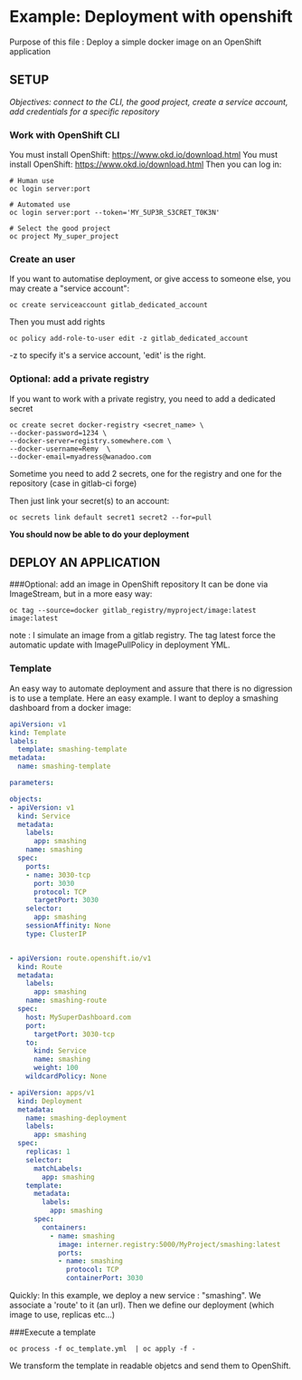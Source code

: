 # Example: Deployment with openshift
Purpose of this file : Deploy a simple docker image on an OpenShift application

##  SETUP
*Objectives: connect to the CLI, the good project, create a service account, add credentials
 for a specific repository*
### Work with OpenShift CLI
You must install OpenShift: https://www.okd.io/download.html
You must install OpenShift: https://www.okd.io/download.html
Then you can log in:
```
# Human use
oc login server:port

# Automated use
oc login server:port --token='MY_5UP3R_S3CRET_T0K3N'

# Select the good project
oc project My_super_project
```

### Create an user
If you want to automatise deployment, or give access to someone else, you may create a "service account":
```
oc create serviceaccount gitlab_dedicated_account
```
Then you must add rights
```
oc policy add-role-to-user edit -z gitlab_dedicated_account
```
-z to specify it's a service account, 'edit' is the right.

### Optional: add a private registry
If you want to work with a private registry, you need to add a dedicated secret
```
oc create secret docker-registry <secret_name> \
--docker-password=1234 \
--docker-server=registry.somewhere.com \
--docker-username=Remy  \
--docker-email=myadress@wanadoo.com
```
Sometime you need to add 2 secrets, one for the registry and one for the repository (case in gitlab-ci forge)

Then just link your secret(s) to an account:
```
oc secrets link default secret1 secret2 --for=pull
```

**You should now be able to do your deployment**

## DEPLOY AN APPLICATION
###Optional: add an image in OpenShift repository
It can be done via ImageStream, but in a more easy way:
```
oc tag --source=docker gitlab_registry/myproject/image:latest image:latest
```
note : I simulate an image from a gitlab registry. The tag latest force the automatic update with ImagePullPolicy in 
deployment YML.

### Template
An easy way to automate deployment and assure that there is no digression is to use a template.
Here an easy example. I want to deploy a smashing dashboard from a docker image:
```yaml
apiVersion: v1
kind: Template
labels:
  template: smashing-template
metadata:
  name: smashing-template

parameters:

objects:
- apiVersion: v1
  kind: Service
  metadata:
    labels:
      app: smashing
    name: smashing
  spec:
    ports:
    - name: 3030-tcp
      port: 3030
      protocol: TCP
      targetPort: 3030
    selector:
      app: smashing
    sessionAffinity: None
    type: ClusterIP


- apiVersion: route.openshift.io/v1
  kind: Route
  metadata:
    labels:
      app: smashing
    name: smashing-route
  spec:
    host: MySuperDashboard.com
    port:
      targetPort: 3030-tcp
    to:
      kind: Service
      name: smashing
      weight: 100
    wildcardPolicy: None

- apiVersion: apps/v1
  kind: Deployment
  metadata:
    name: smashing-deployment
    labels:
      app: smashing
  spec:
    replicas: 1
    selector:
      matchLabels:
        app: smashing
    template:
      metadata:
        labels:
          app: smashing
      spec:
        containers:
          - name: smashing
            image: interner.registry:5000/MyProject/smashing:latest
            ports:
            - name: smashing
              protocol: TCP
              containerPort: 3030
```
Quickly: In this example, we deploy a new service : "smashing". We associate a 'route' to it (an url). Then we define
our deployment (which image to use, replicas etc...)

###Execute a template
```
oc process -f oc_template.yml  | oc apply -f -
```
We transform the template in readable objetcs and send them to OpenShift.